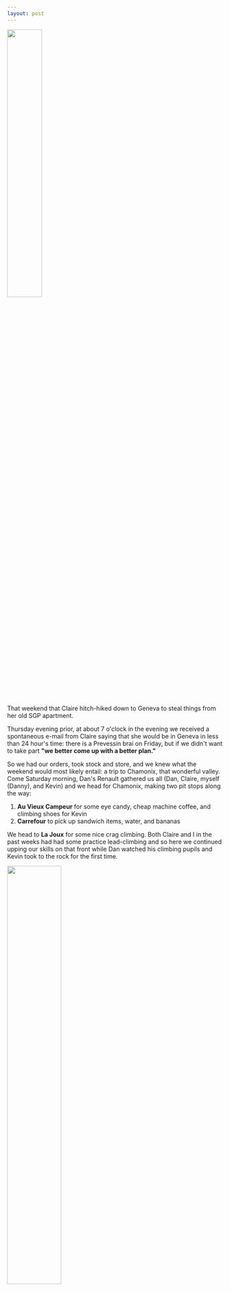 ```yaml
---
layout: post
---
```


<img src="{{ site.baseurl }}/images/throwback_sandwich.jpg" height="40%" width="40%">

That weekend that Claire hitch-hiked down to Geneva to steal things from
her old SGP apartment.

Thursday evening prior, at about 7 o'clock in the evening we received a spontaneous e-mail from
Claire saying that she would be in Geneva in less than 24 hour's time: there
is a Prevessin brai on Friday, but if we didn't want to take part <b>"we better come up with a better plan."</b>

So we had our orders, took stock and store, and we knew what the weekend would most likely entail: a trip to
Chamonix, that wonderful valley. Come Saturday morning, Dan's Renault gathered us all
(Dan, Claire, myself (Danny), and Kevin) and we head for Chamonix, making two pit stops along the way: 

<ol>
    <li><b>Au Vieux Campeur</b> for some eye candy, cheap machine coffee, and climbing shoes for Kevin</li>
    <li><b>Carrefour</b> to pick up sandwich items, water, and bananas</li>
</ol>


We head to <b>La Joux</b> for some nice crag climbing. Both Claire and I in the past weeks
had had some practice lead-climbing and so here we continued upping our skills on that
front while Dan watched his climbing pupils and Kevin took to the rock for the first time.

<img src="{{ site.baseurl }}/images/cloud_fire_rock_claire.jpg" height="50%" width="50%">

<b>Right</b>, on to the sandwich front.

Claire made for herself a healthy spread of hummus on pumpernickel slices
topped off with Seeberger's (any other distributor of dried items would be blasphemy
at this point) apple chips (gutenappelchipenz). If memory serves
correctly it was eaten open-faced -- the thing was in Claire's belly too quickly for me to commit to memory such
details let alone make proper photographic documenation. 

For myself I made a throwback sandwich: a plain baguette torn and split by hand,
with pieces of 99% Lindt chocolate, slices of dried sausage, a thick slice of Comte cheese (rind inclusive),
and some climbing chalk to top it off.

Dan, with climbing, belaying, and making sure no one was falling off the rock, was, as per usual,
left starved until the climbing was done. On our walk out of the woods from the cragging
wall and entering a field and wood stock-pile of a nearby warm-window-lit farm home we stopped to watch the
evening set upon Mont Blanc and let Dan make his sandwich: a full quarter of a block
of cheese (Brie?) and slices of dried sausage all between two giant pieces of
bread. It was a wonderfully big sandwich and required further inspection:

<img src="{{ site.baseurl }}/images/teacher_and_student.jpg" height="50%" width="50%">

Arrving back in SGP late in the evening hungry and scraped up from the rock,
we made pasta at my apartment utilizing my new French-points-to-the-max cheese block
scraper. It was a nice day.

<img src="{{ site.baseurl }}/images/the_scraper.jpg" height="30%" width="30%">




